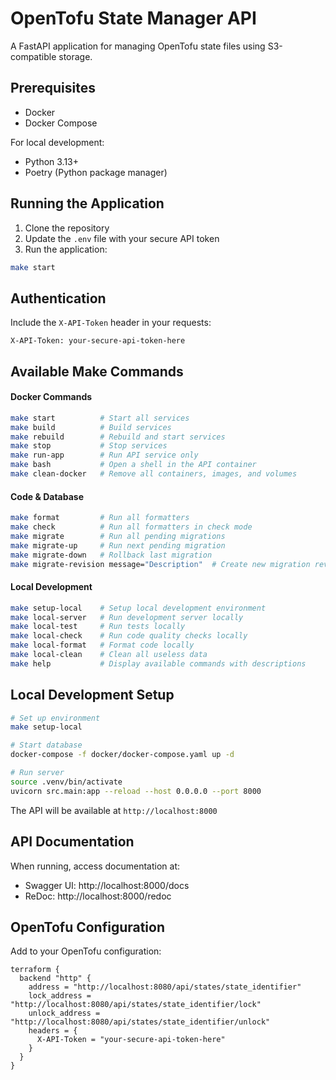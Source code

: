 # OpenTofu State Manager API

A FastAPI application for managing OpenTofu state files using S3-compatible storage.

## Prerequisites

- Docker
- Docker Compose

For local development:
- Python 3.13+
- Poetry (Python package manager)

## Running the Application

1. Clone the repository
2. Update the `.env` file with your secure API token
3. Run the application:

```bash
make start
```

## Authentication

Include the `X-API-Token` header in your requests:

```
X-API-Token: your-secure-api-token-here
```

## Available Make Commands

#### Docker Commands
```bash
make start          # Start all services
make build          # Build services
make rebuild        # Rebuild and start services
make stop           # Stop services
make run-app        # Run API service only
make bash           # Open a shell in the API container
make clean-docker   # Remove all containers, images, and volumes
```

#### Code & Database
```bash
make format         # Run all formatters
make check          # Run all formatters in check mode
make migrate        # Run all pending migrations
make migrate-up     # Run next pending migration
make migrate-down   # Rollback last migration
make migrate-revision message="Description"  # Create new migration revision
```

#### Local Development
```bash
make setup-local    # Setup local development environment
make local-server   # Run development server locally
make local-test     # Run tests locally
make local-check    # Run code quality checks locally
make local-format   # Format code locally
make local-clean    # Clean all useless data
make help           # Display available commands with descriptions
```

## Local Development Setup

```bash
# Set up environment
make setup-local

# Start database
docker-compose -f docker/docker-compose.yaml up -d

# Run server
source .venv/bin/activate
uvicorn src.main:app --reload --host 0.0.0.0 --port 8000
```

The API will be available at `http://localhost:8000`

## API Documentation

When running, access documentation at:
- Swagger UI: http://localhost:8000/docs
- ReDoc: http://localhost:8000/redoc

## OpenTofu Configuration

Add to your OpenTofu configuration:

```hcl
terraform {
  backend "http" {
    address = "http://localhost:8080/api/states/state_identifier"
    lock_address = "http://localhost:8080/api/states/state_identifier/lock"
    unlock_address = "http://localhost:8080/api/states/state_identifier/unlock"
    headers = {
      X-API-Token = "your-secure-api-token-here"
    }
  }
}
```
